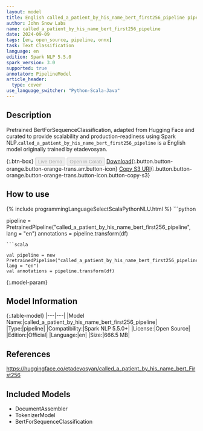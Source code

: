 ```yaml
---
layout: model
title: English called_a_patient_by_his_name_bert_first256_pipeline pipeline BertForSequenceClassification from etadevosyan
author: John Snow Labs
name: called_a_patient_by_his_name_bert_first256_pipeline
date: 2024-09-09
tags: [en, open_source, pipeline, onnx]
task: Text Classification
language: en
edition: Spark NLP 5.5.0
spark_version: 3.0
supported: true
annotator: PipelineModel
article_header:
  type: cover
use_language_switcher: "Python-Scala-Java"
---
```


## Description

Pretrained BertForSequenceClassification, adapted from Hugging Face and curated to provide scalability and production-readiness using Spark NLP.`called_a_patient_by_his_name_bert_first256_pipeline` is a English model originally trained by etadevosyan.

{:.btn-box}
<button class="button button-orange" disabled>Live Demo</button>
<button class="button button-orange" disabled>Open in Colab</button>
[Download](https://s3.amazonaws.com/auxdata.johnsnowlabs.com/public/models/called_a_patient_by_his_name_bert_first256_pipeline_en_5.5.0_3.0_1725900071370.zip){:.button.button-orange.button-orange-trans.arr.button-icon}
[Copy S3 URI](s3://auxdata.johnsnowlabs.com/public/models/called_a_patient_by_his_name_bert_first256_pipeline_en_5.5.0_3.0_1725900071370.zip){:.button.button-orange.button-orange-trans.button-icon.button-copy-s3}

## How to use



<div class="tabs-box" markdown="1">
{% include programmingLanguageSelectScalaPythonNLU.html %}
```python

pipeline = PretrainedPipeline("called_a_patient_by_his_name_bert_first256_pipeline", lang = "en")
annotations =  pipeline.transform(df)   

```
```scala

val pipeline = new PretrainedPipeline("called_a_patient_by_his_name_bert_first256_pipeline", lang = "en")
val annotations = pipeline.transform(df)

```
</div>

{:.model-param}
## Model Information

{:.table-model}
|---|---|
|Model Name:|called_a_patient_by_his_name_bert_first256_pipeline|
|Type:|pipeline|
|Compatibility:|Spark NLP 5.5.0+|
|License:|Open Source|
|Edition:|Official|
|Language:|en|
|Size:|666.5 MB|

## References

https://huggingface.co/etadevosyan/called_a_patient_by_his_name_bert_First256

## Included Models

- DocumentAssembler
- TokenizerModel
- BertForSequenceClassification